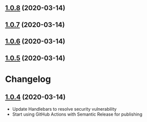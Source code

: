 ## [1.0.8](https://github.com/NickLargen/testcafe-reporter-nunit3/compare/v1.0.7...v1.0.8) (2020-03-14)

## [1.0.7](https://github.com/NickLargen/testcafe-reporter-nunit3/compare/v1.0.6...v1.0.7) (2020-03-14)

## [1.0.6](https://github.com/NickLargen/testcafe-reporter-nunit3/compare/v1.0.5...v1.0.6) (2020-03-14)

## [1.0.5](https://github.com/NickLargen/testcafe-reporter-nunit3/compare/v1.0.4...v1.0.5) (2020-03-14)

# Changelog

## [1.0.4](https://github.com/NickLargen/testcafe-reporter-nunit3/compare/1.0.3...v1.0.4) (2020-03-14)

-   Update Handlebars to resolve security vulnerability
-   Start using GitHub Actions with Semantic Release for publishing
